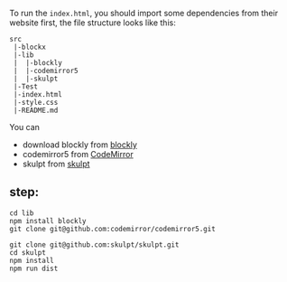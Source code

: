 To run the `index.html`, you should import some dependencies from their website first,
the file structure looks like this:
```
src 
 |-blockx
 |-lib
 |  |-blockly
 |  |-codemirror5
 |  |-skulpt
 |-Test
 |-index.html
 |-style.css
 |-README.md
```
You can
- download blockly from [blockly](https://github.com/google/blockly)
- codemirror5 from [CodeMirror](https://github.com/codemirror/codemirror5)
- skulpt from [skulpt](https://github.com/skulpt/skulpt)

## step:
```
cd lib
npm install blockly
git clone git@github.com:codemirror/codemirror5.git

git clone git@github.com:skulpt/skulpt.git
cd skulpt
npm install
npm run dist
```
